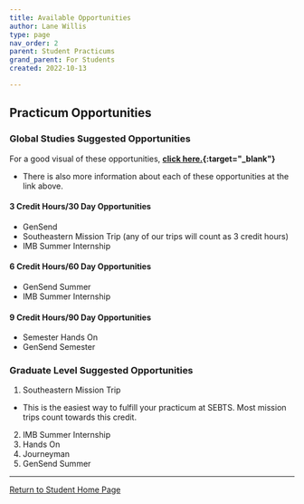 ```yaml
---
title: Available Opportunities
author: Lane Willis
type: page
nav_order: 2
parent: Student Practicums
grand_parent: For Students
created: 2022-10-13

---
```


## Practicum Opportunities

### Global Studies Suggested Opportunities
For a good visual of these opportunities, **[click here.](https://www.thecgcs.org/fulfill-your-practicum/){:target="_blank"}**
* There is also more information about each of these opportunities at the link above.

#### 3 Credit Hours/30 Day Opportunities
* GenSend
* Southeastern Mission Trip (any of our trips will count as 3 credit hours)
* IMB Summer Internship

#### 6 Credit Hours/60 Day Opportunities
* GenSend Summer
* IMB Summer Internship

#### 9 Credit Hours/90 Day Opportunities
* Semester Hands On
* GenSend Semester

### Graduate Level Suggested Opportunities
1. Southeastern Mission Trip
* This is the easiest way to fulfill your practicum at SEBTS. Most mission trips count towards this credit.
2. IMB Summer Internship
3. Hands On
4. Journeyman
5. GenSend Summer

---

[Return to Student Home Page](/students)